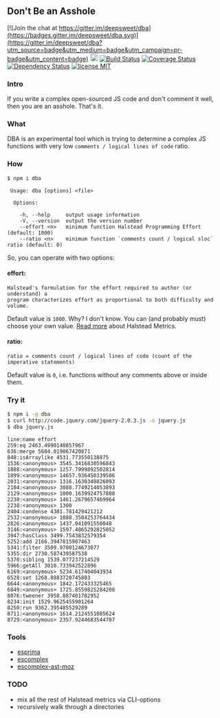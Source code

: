 ## Don't Be an Asshole

[![Join the chat at https://gitter.im/deepsweet/dba](https://badges.gitter.im/deepsweet/dba.svg)](https://gitter.im/deepsweet/dba?utm_source=badge&utm_medium=badge&utm_campaign=pr-badge&utm_content=badge)
<a href="http://badge.fury.io/js/dba"><img src="https://badge.fury.io/js/dba@2x.png" alt="NPM version" height="18"></a> [![Build Status](https://secure.travis-ci.org/deepsweet/dba.png)](https://travis-ci.org/deepsweet/dba) [![Coverage Status](https://coveralls.io/repos/deepsweet/dba/badge.png?branch=master)](https://coveralls.io/r/deepsweet/dba?branch=master) [![Dependency Status](https://gemnasium.com/deepsweet/dba.png)](https://gemnasium.com/deepsweet/dba) [![license MIT](http://b.repl.ca/v1/license-MIT-brightgreen.png)](https://github.com/deepsweet/dba/blob/master/LICENSE)

### Intro
If you write a complex open-sourced JS code and don't comment it well, then you are an asshole. That's it.

### What
DBA is an experimental tool which is trying to determine a complex JS functions with very low `comments / logical lines of code` ratio.

### How
```sh
$ npm i dba
```

```
 Usage: dba [options] <file>

  Options:

    -h, --help     output usage information
    -V, --version  output the version number
    --effort <n>   minimum function Halstead Programming Effort (default: 1000)
    --ratio <n>    minimum function `comments count / logical sloc` ratio (default: 0)
```

So, you can operate with two options:

#### effort:

```
Halstead's formulation for the effort required to author (or understand) a
program characterizes effort as proportional to both difficulty and volume.
```

Default value is `1000`. Why? I don't know. You can (and probably must) choose your own value. [Read more](http://www.grammatech.com/codesonar/metrics/halstead) about Halstead Metrics.

#### ratio:

```
ratio = comments count / logical lines of code (count of the imperative statements)
```

Default value is `0`, i.e. functions without any comments above or inside them.

### Try it
```sh
$ npm i -g dba
$ curl http://code.jquery.com/jquery-2.0.3.js -o jquery.js
$ dba jquery.js
```

```
line:name effort
259:eq 2463.4990140857967
636:merge 5604.019067420871
848:isArraylike 4531.773550138875
1536:<anonymous> 3545.3416830596843
1888:<anonymous> 1257.7999892502814
1899:<anonymous> 14657.936450339506
2031:<anonymous> 1316.1630348826093
2104:<anonymous> 3088.7749214053893
2129:<anonymous> 1000.1639924757808
2230:<anonymous> 1461.2679657469964
2238:<anonymous> 1300
2404:condense 4301.781429421212
2532:<anonymous> 1088.3504253764434
2826:<anonymous> 1437.041091550048
3146:<anonymous> 1597.4865292825052
3947:hasClass 3499.7543832579354
5252:add 2166.3947815907463
5341:filter 3509.9700124673077
5355:dir 2730.587439587538
5370:sibling 1539.077237214529
5966:getAll 3010.733942522896
6169:<anonymous> 5234.617404043934
6528:set 1268.8883720745803
6644:<anonymous> 1842.172433325465
6849:<anonymous> 1725.8559825284208
8076:tweener 3958.887401782952
8234:init 1529.9625455901264
8250:run 9362.395485529289
8711:<anonymous> 1614.2124551085624
8729:<anonymous> 2357.9244683544707
```

### Tools
* [esprima](https://github.com/ariya/esprima)
* [escomplex](https://github.com/philbooth/escomplex)
* [escomplex-ast-moz](https://github.com/philbooth/escomplex-ast-moz)

### TODO
* mix all the rest of Halstead metrics via CLI-options
* recursively walk through a directories
